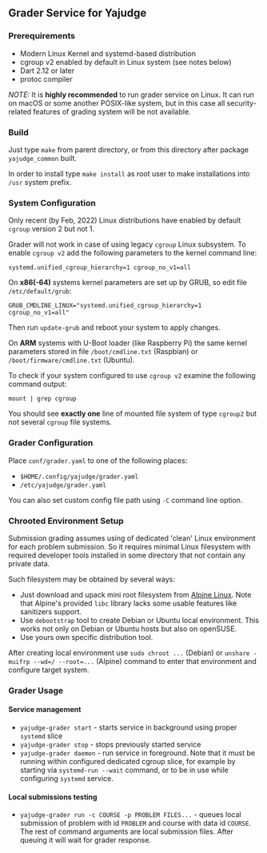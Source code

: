## Grader Service for Yajudge

### Prerequirements

- Modern Linux Kernel and systemd-based distribution
- cgroup v2 enabled by default in Linux system (see 
notes below)
- Dart 2.12 or later
- protoc compiler

*NOTE:* It is **highly recommended** to run grader service on
Linux. It can run on macOS or some another POSIX-like system, 
but in this case all security-related features of grading
system will be not available.

### Build

Just type `make` from parent directory, or from this
directory after package `yajudge_common` built.

In order to install type `make install` as root user
to make installations into `/usr` system prefix.

### System Configuration

Only recent (by Feb, 2022) Linux distributions have enabled
by default `cgroup` version 2 but not 1.

Grader will not work in case of using legacy `cgroup` 
Linux subsystem. To enable `cgroup v2` add the following
parameters to the kernel command line:
```
systemd.unified_cgroup_hierarchy=1 cgroup_no_v1=all
```

On **x86(-64)** systems kernel parameters are set up by GRUB, so edit file `/etc/default/grub`:
```
GRUB_CMDLINE_LINUX="systemd.unified_cgroup_hierarchy=1 cgroup_no_v1=all"
```

Then run `update-grub` and reboot your system to apply changes.

On **ARM** systems with U-Boot loader (like Raspberry Pi) the same kernel parameters stored in file
`/boot/cmdline.txt` (Raspbian) or `/boot/firmware/cmdline.txt` (Ubuntu).

To check if your system configured to use `cgroup v2` examine the following command output:
```shell
mount | grep cgroup
```

You should see **exactly one** line of mounted file system of type `cgroup2` but not several `cgroup` file systems.

### Grader Configuration

Place `conf/grader.yaml` to one of the following places:
 
 - `$HOME/.config/yajudge/grader.yaml`
 - `/etc/yajudge/grader.yaml`

You can also set custom config file path
using `-C` command line option.

### Chrooted Environment Setup

Submission grading assumes using of dedicated 'clean'
Linux environment for each problem submission. So it
requires minimal Linux filesystem with required developer
tools installed in some directory that not contain any 
private data.

Such filesystem may be obtained by several ways:
 
 - Just download and upack mini root filesystem from
[Alpine Linux](https://alpinelinux.org). Note that
Alpine's provided `libc` library lacks some usable
features like sanitizers support.
 - Use `debootstrap` tool to create Debian or Ubuntu
local environment. This works not only on Debian or Ubuntu
hosts but also on openSUSE.
 - Use yours own specific distribution tool.

After creating local environment use `sudo chroot ...` (Debian)
or `unshare -muifrp --wd=/ --root=...` (Alpine) 
command to enter that environment and configure target system.

### Grader Usage

#### Service management

 - `yajudge-grader start` - starts service in background
using proper `systemd` slice
 - `yajudge-grader stop` - stops previously started service
 - `yajudge-grader daemon` - run service in foreground. 
Note that it must be running within configured dedicated
cgroup slice, for example by starting via `systemd-run --wait`
command, or to be in use while configuring `systemd` service.

#### Local submissions testing

 - `yajudge-grader run -c COURSE -p PROBLEM FILES...` -
queues local submission of problem with id `PROBLEM` and
course with data id `COURSE`. The rest of command arguments
are local submission files. 
After queuing it will wait for grader response.
